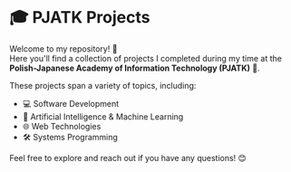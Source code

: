 # 🎓 PJATK Projects

Welcome to my repository! 📁  
Here you'll find a collection of projects I completed during my time at the **Polish-Japanese Academy of Information Technology (PJATK)** 🏫.

These projects span a variety of topics, including:

- 💻 Software Development  
- 🤖 Artificial Intelligence & Machine Learning    
- 🌐 Web Technologies  
- 🛠️ Systems Programming  

Feel free to explore and reach out if you have any questions! 😊
